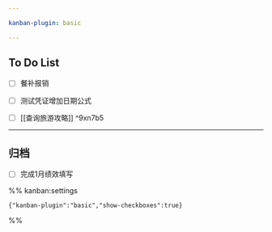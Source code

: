 ```yaml
---

kanban-plugin: basic

---
```


## To Do List

- [ ] 餐补报销
- [ ] 测试凭证增加日期公式
- [ ] [[查询旅游攻略]] ^9xn7b5


***

## 归档

- [ ] 完成1月绩效填写

%% kanban:settings
```
{"kanban-plugin":"basic","show-checkboxes":true}
```
%%